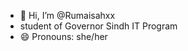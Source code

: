 - 👋 Hi, I’m @Rumaisahxx
- student of Governor Sindh IT Program
- 😄 Pronouns: she/her
  

<!---
Rumaisahxx/Rumaisahxx is a ✨ special ✨ repository because its `README.md` (this file) appears on your GitHub profile.
You can click the Preview link to take a look at your changes.
--->
